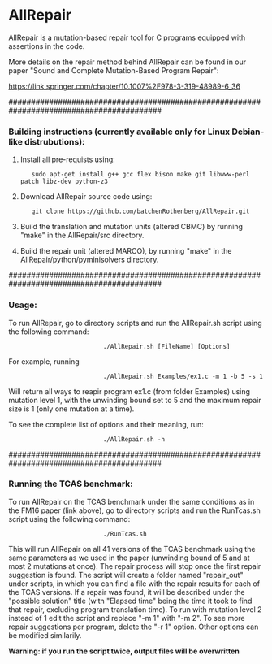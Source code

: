 # AllRepair

AllRepair is a mutation-based repair tool for C programs equipped with assertions in the code.

More details on the repair method behind AllRepair can be found in our paper
"Sound and Complete Mutation-Based Program Repair":

https://link.springer.com/chapter/10.1007%2F978-3-319-48989-6_36

##########################################################################################

### Building instructions (currently available only for Linux Debian-like distrubutions):

1. Install all pre-requists using:

          sudo apt-get install g++ gcc flex bison make git libwww-perl patch libz-dev python-z3

2. Download AllRepair source code using:

          git clone https://github.com/batchenRothenberg/AllRepair.git

3. Build the translation and mutation units (altered CBMC) by running "make" in the AllRepair/src directory.

4. Build the repair unit (altered MARCO), by running "make" in the AllRepair/python/pyminisolvers directory.

##########################################################################################

### Usage:

To run AllRepair, go to directory scripts and run the AllRepair.sh script using the following command:

                              ./AllRepair.sh [FileName] [Options]

For example, running 

                              ./AllRepair.sh Examples/ex1.c -m 1 -b 5 -s 1

Will return all ways to reapir program ex1.c (from folder Examples) using mutation level 1, with the unwinding bound set to 5 and the maximum repair size is 1 (only one mutation at a time).

To see the complete list of options and their meaning, run:

                              ./AllRepair.sh -h

##########################################################################################

### Running the TCAS benchmark:

To run AllRepair on the TCAS benchmark under the same conditions as in the FM16 paper (link above), go to directory scripts and run the RunTcas.sh script using the following command:

                              ./RunTcas.sh

This will run AllRepair on all 41 versions of the TCAS benchmark using the same parameters as we used in the paper (unwinding bound of 5 and at most 2 mutations at once).
The repair process will stop once the first repair suggestion is found.
The script will create a folder named "repair_out" under scripts, in which you can find a file with the repair results for each of the TCAS versions.
If a repair was found, it will be described under the "possible solution" title (with "Elapsed time" being the time it took to find that repair, excluding program translation time). 
To run with mutation level 2 instead of 1 edit the script and replace "-m 1" with "-m 2".
To see more repair suggestions per program, delete the "-r 1" option.
Other options can be modified similarily.

**Warning: if you run the script twice, output files will be overwritten**

